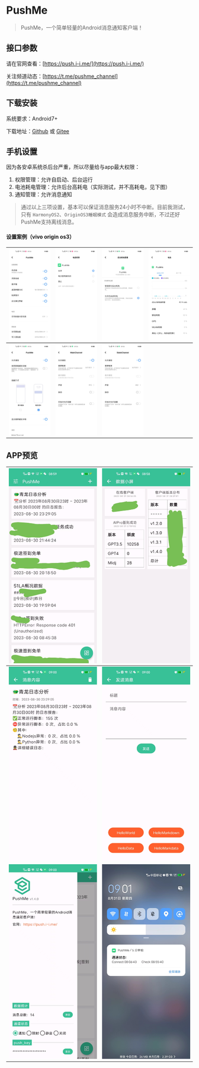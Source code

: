 # PushMe
> PushMe，一个简单轻量的Android消息通知客户端！

## 接口参数

请在官网查看：[https://push.i-i.me/](https://push.i-i.me/)

关注频道动态：[https://t.me/pushme_channel](https://t.me/pushme_channel)

## 下载安装

系统要求：Android7+

下载地址：[Github](https://github.com/yafoo/pushme/releases) 或 [Gitee](https://gitee.com/yafu/pushme/releases)

## 手机设置

因为各安卓系统杀后台严重，所以尽量给与app最大权限：

1. 权限管理：允许自启动、后台运行
2. 电池耗电管理：允许后台高耗电（实际测试，并不高耗电，见下图）
3. 通知管理：允许消息通知

> 通过以上三项设置，基本可以保证消息服务24小时不中断。目前我测试，只有 `HarmonyOS2`、`OriginOS3睡眠模式` 会造成消息服务中断，不过还好PushMe支持离线消息。

#### 设置案例（vivo origin os3）

|![image](https://github.com/yafoo/pushme/blob/master/setting/quanxian.jpg)|![image](https://github.com/yafoo/pushme/blob/master/setting/quanxian2.jpg)|![image](https://github.com/yafoo/pushme/blob/master/setting/dianchi.jpg)|![image](https://github.com/yafoo/pushme/blob/master/setting/dianchi24.jpg)|
-|-|-|-
|![image](https://github.com/yafoo/pushme/blob/master/setting/tongzhi.jpg)|![image](https://github.com/yafoo/pushme/blob/master/setting/tongzhi2.jpg)|![image](https://github.com/yafoo/pushme/blob/master/setting/tongzhi3.jpg)||

## APP预览

|![image](https://github.com/yafoo/pushme/blob/master/img/home.jpg)|![image](https://github.com/yafoo/pushme/blob/master/img/screen.jpg)|
-|-
|![image](https://github.com/yafoo/pushme/blob/master/img/message.jpg)|![image](https://github.com/yafoo/pushme/blob/master/img/send.jpg)|
|![image](https://github.com/yafoo/pushme/blob/master/img/setting.jpg)|![image](https://github.com/yafoo/pushme/blob/master/img/notification.jpg)|